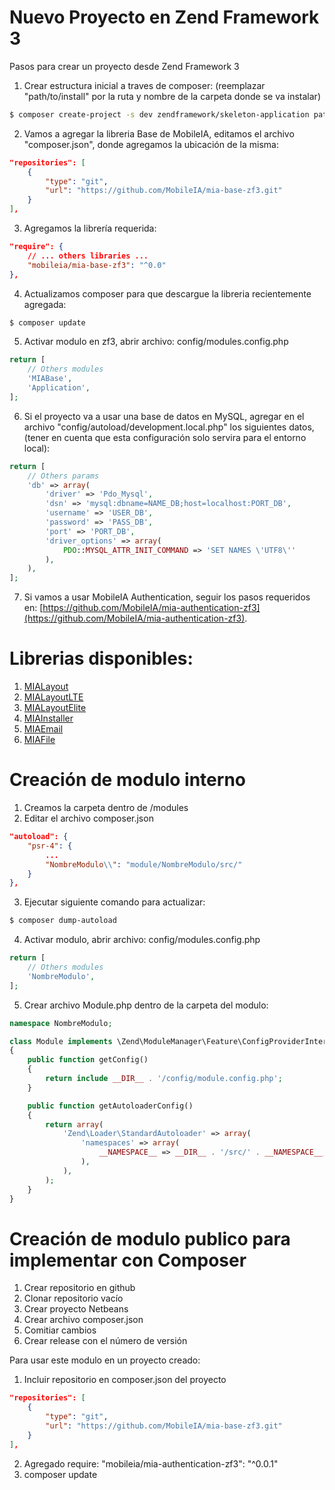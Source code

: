 # Nuevo Proyecto en Zend Framework 3
Pasos para crear un proyecto desde Zend Framework 3

1. Crear estructura inicial a traves de composer: (reemplazar "path/to/install" por la ruta y nombre de la carpeta donde se va instalar)
```bash
$ composer create-project -s dev zendframework/skeleton-application path/to/install
```
2. Vamos a agregar la libreria Base de MobileIA, editamos el archivo "composer.json", donde agregamos la ubicación de la misma:
```json
"repositories": [
    {
        "type": "git",
        "url": "https://github.com/MobileIA/mia-base-zf3.git"
    }
],
```
3. Agregamos la librería requerida:
```json
"require": {
    // ... others libraries ...
    "mobileia/mia-base-zf3": "^0.0"
},
```
4. Actualizamos composer para que descargue la libreria recientemente agregada:
```bash
$ composer update
```
5. Activar modulo en zf3, abrir archivo: config/modules.config.php
```php
return [
    // Others modules
    'MIABase',
    'Application',
];
```
6. Si el proyecto va a usar una base de datos en MySQL, agregar en el archivo "config/autoload/development.local.php" los siguientes datos, (tener en cuenta que esta configuración solo servira para el entorno local):
```php
return [
    // Others params
    'db' => array(
        'driver' => 'Pdo_Mysql',
        'dsn' => 'mysql:dbname=NAME_DB;host=localhost:PORT_DB',
        'username' => 'USER_DB',
        'password' => 'PASS_DB',
        'port' => 'PORT_DB',
        'driver_options' => array(
            PDO::MYSQL_ATTR_INIT_COMMAND => 'SET NAMES \'UTF8\''
        ),
    ),
];
```
7. Si vamos a usar MobileIA Authentication, seguir los pasos requeridos en: [https://github.com/MobileIA/mia-authentication-zf3](https://github.com/MobileIA/mia-authentication-zf3).

# Librerias disponibles:

1. [MIALayout](https://github.com/MobileIA/mia-layout-zf3)
2. [MIALayoutLTE](https://github.com/MobileIA/mia-layout-lte-zf3)
3. [MIALayoutElite](https://github.com/MobileIA/mia-layout-elite-zf3)
4. [MIAInstaller](https://github.com/MobileIA/mia-installer-zf3)
5. [MIAEmail](https://github.com/MobileIA/mia-mail-zf3)
6. [MIAFile](https://github.com/MobileIA/mia-file-zf3)

# Creación de modulo interno

1. Creamos la carpeta dentro de /modules
2. Editar el archivo composer.json
```json
"autoload": {
    "psr-4": {
        ...
        "NombreModulo\\": "module/NombreModulo/src/"
    }
},
```
3. Ejecutar siguiente comando para actualizar:
```bash
$ composer dump-autoload
```
4. Activar modulo, abrir archivo: config/modules.config.php
```php
return [
    // Others modules
    'NombreModulo',
];
```
5. Crear archivo Module.php dentro de la carpeta del modulo:
```php
namespace NombreModulo;

class Module implements \Zend\ModuleManager\Feature\ConfigProviderInterface
{
    public function getConfig()
    {
        return include __DIR__ . '/config/module.config.php';
    }

    public function getAutoloaderConfig()
    {
        return array(
            'Zend\Loader\StandardAutoloader' => array(
                'namespaces' => array(
                    __NAMESPACE__ => __DIR__ . '/src/' . __NAMESPACE__,
                ),
            ),
        );
    }
}
```

# Creación de modulo publico para implementar con Composer

1. Crear repositorio en github
2. Clonar repositorio vacío
3. Crear proyecto Netbeans
4. Crear archivo composer.json
5. Comitiar cambios
6. Crear release con el número de versión

Para usar este modulo en un proyecto creado:

1. Incluir repositorio en composer.json del proyecto
```json
"repositories": [
    {
        "type": "git",
        "url": "https://github.com/MobileIA/mia-base-zf3.git"
    }
],
```
2. Agregado require: "mobileia/mia-authentication-zf3": "^0.0.1"
3. composer update
